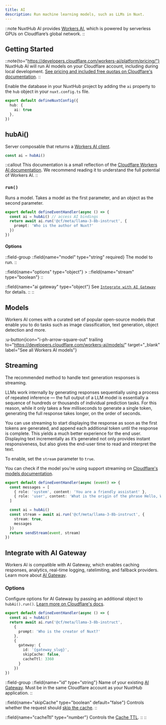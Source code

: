 ```yaml
---
title: AI
description: Run machine learning models, such as LLMs in Nuxt.
---
```


::note
NuxtHub AI provides [Workers AI](https://developers.cloudflare.com/workers-ai), which is powered by serverless GPUs on Cloudflare’s global network.
::

## Getting Started

::note{to="https://developers.cloudflare.com/workers-ai/platform/pricing/"}
NuxtHub AI will run AI models on your Cloudflare account, including during local development. [See pricing and included free quotas on Cloudflare's documentation](https://developers.cloudflare.com/workers-ai/platform/pricing/).
::

Enable the database in your NuxtHub project by adding the `ai` property to the `hub` object in your `nuxt.config.ts` file.

```ts [nuxt.config.ts]
export default defineNuxtConfig({
  hub: {
    ai: true
  },
})
```

## hubAi()

Server composable that returns a [Workers AI client](https://developers.cloudflare.com/workers-ai/configuration/bindings/#methods).

```ts
const ai = hubAi()
```

::callout
This documentation is a small reflection of the [Cloudflare Workers AI documentation](https://developers.cloudflare.com/workers-ai/configuration/bindings/#methods). We recommend reading it to understand the full potential of Workers AI.
::

### `run()`

Runs a model. Takes a model as the first parameter, and an object as the second parameter.

```ts [server/api/ai-test.ts]
export default defineEventHandler(async () => {
  const ai = hubAi() // access AI bindings
  return await ai.run('@cf/meta/llama-3-8b-instruct', {
    prompt: 'Who is the author of Nuxt?'
  })
})
```

#### Options

::field-group
  ::field{name="model" type="string" required}
    The model to run.
  ::

  ::field{name="options" type="object"}
    > ::field{name="stream" type="boolean"}
  ::

  ::field{name="ai gateway" type="object"}
    See [`Integrate with AI Gateway`](#integrate-with-ai-gateway) for details.
  ::
::


## Models

Workers AI comes with a curated set of popular open-source models that enable you to do tasks such as image classification, text generation, object detection and more.

:u-button{icon="i-ph-arrow-square-out" trailing to="https://developers.cloudflare.com/workers-ai/models/" target="_blank" label="See all Workers AI models"}

## Streaming

The recommended method to handle text generation responses is streaming.

LLMs work internally by generating responses sequentially using a process of repeated inference — the full output of a LLM model is essentially a sequence of hundreds or thousands of individual prediction tasks. For this reason, while it only takes a few milliseconds to generate a single token, generating the full response takes longer, on the order of seconds.

You can use streaming to start displaying the response as soon as the first tokens are generated, and append each additional token until the response is complete. This yields a much better experience for the end user. Displaying text incrementally as it’s generated not only provides instant responsiveness, but also gives the end-user time to read and interpret the text.

To enable, set the `stream` parameter to `true`.

You can check if the model you're using support streaming on [Cloudflare's models documentation](https://developers.cloudflare.com/workers-ai/models/#text-generation).

```ts
export default defineEventHandler(async (event) => {
  const messages = [
    { role: 'system', content: 'You are a friendly assistant' },
    { role: 'user', content: 'What is the origin of the phrase Hello, World' }
  ]

  const ai = hubAi()
  const stream = await ai.run('@cf/meta/llama-3-8b-instruct', {
    stream: true,
    messages
  })
  return sendStream(event, stream)
})
```

## Integrate with AI Gateway

Workers AI is compatible with AI Gateway, which enables caching responses, analytics, real-time logging, ratelimiting, and fallback providers. Learn more about [AI Gateway](https://developers.cloudflare.com/ai-gateway/).

### Options

Configure options for AI Gateway by passing an additional object to `hubAi().run()`. [Learn more on Cloudflare's docs](https://developers.cloudflare.com/ai-gateway/providers/workersai/#worker).

```ts [server/api/who-created-nuxt.get.ts]
export default defineEventHandler(async () => {
  const ai = hubAi()
  return await ai.run('@cf/meta/llama-3-8b-instruct',
    {
      prompt: 'Who is the creator of Nuxt?'
    },
    {
      gateway: {
        id: '{gateway_slug}',
        skipCache: false,
        cacheTtl: 3360
      }
    })
})
```

::field-group
  ::field{name="id" type="string"}
    Name of your existing [AI Gateway](https://developers.cloudflare.com/ai-gateway/get-started/#create-gateway). Must be in the same Cloudflare account as your NuxtHub application.
  ::

  ::field{name="skipCache" type="boolean" default="false"}
    Controls whether the request should [skip the cache](https://developers.cloudflare.com/ai-gateway/configuration/caching/#skip-cache-cf-skip-cache).
  ::

  ::field{name="cacheTtl" type="number"}
    Controls the [Cache TTL](https://developers.cloudflare.com/ai-gateway/configuration/caching/#cache-ttl-cf-cache-ttl).
  ::
::
